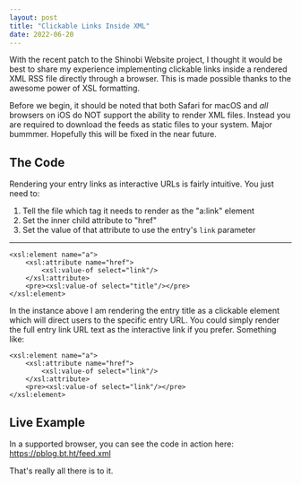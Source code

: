 ```yaml
---
layout: post
title: "Clickable Links Inside XML"
date: 2022-06-20
---
```



With the recent patch to the Shinobi Website project, I thought it would be best to share my experience implementing clickable links inside a rendered XML RSS file directly through a browser. This is made possible thanks to the awesome power of XSL formatting.

Before we begin, it should be noted that both Safari for macOS and *all* browsers on iOS do NOT support the ability to render XML files. Instead you are required to download the feeds as static files to your system. Major bummmer. Hopefully this will be fixed in the near future.

## The Code

Rendering your entry links as interactive URLs is fairly intuitive. You just need to:

1. Tell the file which tag it needs to render as the "a:link" element
2. Set the inner child attribute to "href"
3. Set the value of that attribute to use the entry's `link` parameter

---


    <xsl:element name="a">
        <xsl:attribute name="href">
            <xsl:value-of select="link"/>
        </xsl:attribute>
        <pre><xsl:value-of select="title"/></pre>
    </xsl:element>


In the instance above I am rendering the entry title as a clickable element which will direct users to the specific entry URL. You could simply render the full entry link URL text as the interactive link if you prefer. Something like:


    <xsl:element name="a">
        <xsl:attribute name="href">
            <xsl:value-of select="link"/>
        </xsl:attribute>
        <pre><xsl:value-of select="link"/></pre>
    </xsl:element>


## Live Example

In a supported browser, you can see the code in action here: https://pblog.bt.ht/feed.xml

That's really all there is to it.

[^1]: https://shinobi.bt.ht/posts/patch-3.txt
